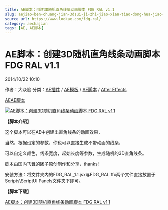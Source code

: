 ```yaml
---
title: AE脚本：创建3D随机直角线条动画脚本 FDG RAL v1.1
slug: aejiao-ben-chuang-jian-3dsui-ji-zhi-jiao-xian-tiao-dong-hua-jiao-ben-fdg-ral-v1-1
source_url: https://www.lookae.com/fdg-ral/
category: aechajian
tags: [AE, AE脚本]
---
```

# AE脚本：创建3D随机直角线条动画脚本 FDG RAL v1.1

2014/10/22 10:10

作者：大众脸
分类：[AE插件](https://www.lookae.com/after-effects/aechajian/) / [AE模板](https://www.lookae.com/after-effects/other-after-effects/) / [AE脚本](https://www.lookae.com/after-effects/aescripts/) / [After Effects](https://www.lookae.com/after-effects/)

[AE](https://www.lookae.com/tag/ae/)[AE脚本](https://www.lookae.com/tag/ae%e8%84%9a%e6%9c%ac/)

[![AE脚本：创建3D随机直角线条动画脚本 FDG RAL v1.1](https://www.lookae.com/wp-content/uploads/2014/10/FDG-RAL.jpg "AE脚本：创建3D随机直角线条动画脚本 FDG RAL v1.1-LookAE.com")](https://www.lookae.com/wp-content/uploads/2014/10/FDG-RAL.jpg)

**【脚本介绍】**

这个脚本可以在AE中创建出直角线条的动画效果，

当然，根据设定的参数，你也可以直接生成不带动画的线条，

可以自定义颜色，线条宽度，起始长度等参数，生成随机的3D直角线条。

脚本由国内飞舞的团子原创制作和分享，thanks!

安装方法：将文件夹内的FDG\_RAL\_1.1.jsx与FDG\_RAL.ffx两个文件直接放置于Scripts\ScriptUI Panels文件夹下即可。

**【脚本下载】**

[AE脚本：创建3D随机直角线条动画脚本 FDG RAL v1.1](https://www.400gb.com/file/76519831)
